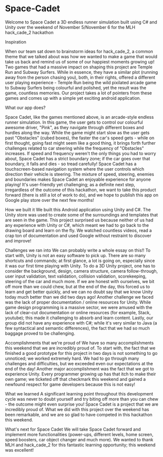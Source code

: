 # Space-Cadet
Welcome to Space Cadet a 3D endless runner simulation built using C# and Unity over the weekend of November 5/November 6 for the MLH hack_cade_2 hackathon


Inspiration

When our team sat down to brainstorm ideas for hack_cade_2, a common theme that we talked about was how we wanted to make a game that would take us back and remind us of some of our happiest moments growing up! Two games that had a massive impact on shaping this project are Temple Run and Subway Surfers. While in essence, they have a similar plot (running away from the person chasing you), both, in their rights, offered a different user playing experience - Temple Run being the wild pixilated arcade game to Subway Surfers being colourful and polished, yet the result was the game, countless memories. Our project takes a lot of pointers from these games and comes up with a simple yet exciting android application.


What our app does?

Space Cadet, like the games mentioned above, is an arcade-style endless runner simulation. In this game, the user gets to control our colourful awesome driver, "Pink", as they navigate through different boxes and hurdles along the way. While the game might start slow as the user gets past "Obstacles" (cubed boxes), the faster the car's speed gets - while on first thought, going fast might seem like a good thing, it brings forth further challenges related to car steering while the frequency of "Obstacles" increases. If speed and frequency weren't the only things you had to worry about, Space Cadet has a strict boundary zone; if the car goes over that boundary, it falls and dies - so tread carefully! Space Cadet has a touchscreen-based navigation system where the user controls which direction their vehicle is steering. The mixture of speed, steering, enemies and boundaries makes Space Cadet an enjoyable experience for anyone playing! It's user-friendly yet challenging; as a definite next step, irregardless of the outcome of this hackathon, we want to take this product forward (there is still a lot of work to do), and we hope to publish this app on Google play store over the next few months!


How we built it
We built this Android application using Unity and C#. The Unity store was used to create some of the surroundings and templates that are seen in the game. This project surprised us because neither of us had any experience with Unity or C#, which meant we had to go back to the drawing board and learn on the fly. We watched countless videos, read a crap ton of documentation and used Google without restraint to discover and improve!



Challenges we ran into
We can probably write a whole essay on this!! To start with, Unity is not an easy software to pick up. There are so many shortcuts and commands; at first glance, a lot is going on, especially since it was our first time playing with Unity. To do a 3D Unity project, one has to consider the background, design, camera structure, camera follow-through, user input validation, text validation, collision validation, scorekeeping, steering of the car and much more. If we are honest with ourselves, we bit off more than we could chew, but at the end of the day, this forced us to learn and get better quickly, and we can no doubt say that we know Unity today much better than we did two days ago! Another challenge we faced was the lack of proper documentation / online resources for Unity. While game design programming is a massive sector, we were amused with the lack of clear-cut documentation or online resources (for example, Stack, youtube); this made it challenging to absorb and learn content. Lastly, our group did not have any experience with C#; while it's very similar to Java (a few syntactical and semantic differences), the fact that we had so much baggage proved to be challenging.

Accomplishments that we're proud of
We have so many accomplishments this weekend that we are incredibly proud of. To start with, the fact that we finished a good prototype for this project in two days is not something to go unnoticed; we worked extremely hard. We had to go through many challenges and difficulties, but we exceeded even our expectations at the end of the day! Another major accomplishment was the fact that we got to experience Unity. Every programmer growing up has that itch to make their own game; we ticketed off that checkmark this weekend and gained a newfound respect for game developers because this is not easy!

What we learned
A significant learning point throughout this development cycle was never to doubt yourself and try biting off more than you can chew - the outcome might even surprise you! Space Cadet is a project that we are incredibly proud of. What we did with this project over the weekend has been remarkable, and we are so glad to have competed in this hackathon this weekend.


What's next for Space Cadet
We will take Space Cadet forward and implement more functionalities (power-ups, different levels, home screen, speed boosters, car object changer and much more). We wanted to thank MLH and hack_cade_2 for this fantastic learning opportunity; this weekend was excellent!
